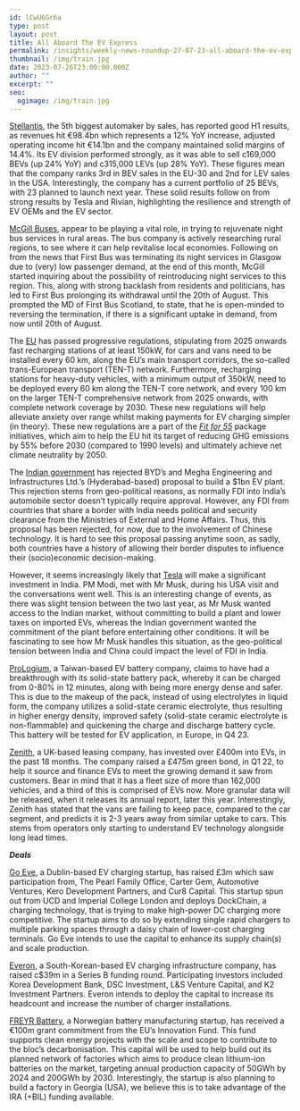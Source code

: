 ```yaml
---
id: lCwU6Gr6a
type: post
layout: post
title: All Aboard The EV Express
permalink: /insights/weekly-news-roundup-27-07-23-all-aboard-the-ev-express/
thumbnail: /img/train.jpg
date: 2023-07-26T23:00:00.000Z
author: ""
excerpt: ""
seo:
  ogimage: /img/train.jpg
---
```

[Stellantis](https://www.reuters.com/business/autos-transportation/stellantis-operating-profit-rises-11-h1-topping-forecasts-2023-07-26/), the 5th biggest automaker by sales, has reported good H1 results, as revenues hit €98.4bn which represents a 12% YoY increase, adjusted operating income hit €14.1bn and the company maintained solid margins of 14.4%. Its EV division performed strongly, as it was able to sell c169,000 BEVs (up 24% YoY) and c315,000 LEVs (up 28% YoY). These figures mean that the company ranks 3rd in BEV sales in the EU-30 and 2nd for LEV sales in the USA. Interestingly, the company has a current portfolio of 25 BEVs, with 23 planned to launch next year. These solid results follow on from strong results by Tesla and Rivian, highlighting the resilience and strength of EV OEMs and the EV sector.  

[McGill Buses](https://www.route-one.net/bus/mcgills-night-buses-key-for-local-economies/?utm_source=routeone&utm_campaign=29b615c7c9-EMAIL_CAMPAIGN_2023_07_12_DIGEST_COPY_01&utm_medium=email&utm_term=0_-9ba0449078-%5BLIST_EMAIL_ID%5D), appear to be playing a vital role, in trying to rejuvenate night bus services in rural areas. The bus company is actively researching rural regions, to see where it can help revitalise local economies. Following on from the news that First Bus was terminating its night services in Glasgow due to (very) low passenger demand, at the end of this month, McGill started inquiring about the possibility of reintroducing night services to this region. This, along with strong backlash from residents and politicians, has led to First Bus prolonging its withdrawal until the 20th of August. This prompted the MD of First Bus Scotland, to state, that he is open-minded to reversing the termination, if there is a significant uptake in demand, from now until 20th of August.

The [EU](https://www.theverge.com/23806690/eu-ev-fast-charger-60km-law-regulation-requirements) has passed progressive regulations, stipulating from 2025 onwards fast recharging stations of at least 150kW, for cars and vans need to be installed every 60 km, along the EU’s main transport corridors, the so-called trans-European transport (TEN-T) network. Furthermore, recharging stations for heavy-duty vehicles, with a minimum output of 350kW, need to be deployed every 60 km along the TEN-T core network, and every 100 km on the larger TEN-T comprehensive network from 2025 onwards, with complete network coverage by 2030. These new regulations will help alleviate anxiety over range whilst making payments for EV charging simpler (in theory). These new regulations are a part of the *[Fit for 55](https://www.consilium.europa.eu/en/press/press-releases/2023/07/25/alternative-fuels-infrastructure-council-adopts-new-law-for-more-recharging-and-refuelling-stations-across-europe/?utm_source=dsms-auto&utm_medium=email&utm_campaign=Alternative+fuels+infrastructure%3a+Council+adopts+new+law+for+more+recharging+and+refuelling+stations+across+Europe)* package initiatives, which aim to help the EU hit its target of reducing GHG emissions by 55% before 2030 (compared to 1990 levels) and ultimately achieve net climate neutrality by 2050. 

The [Indian government](https://www.bloomberg.com/news/articles/2023-07-24/india-blocks-1-billion-bid-by-china-s-byd-to-set-up-ev-factory?sref=uFYGeRuc) has rejected BYD’s and Megha Engineering and Infrastructures Ltd.’s (Hyderabad-based) proposal to build a $1bn EV plant. This rejection stems from geo-political reasons, as normally FDI into India’s automobile sector doesn’t typically require approval. However, any FDI from countries that share a border with India needs political and security clearance from the Ministries of External and Home Affairs. Thus, this proposal has been rejected, for now, due to the involvement of Chinese technology. It is hard to see this proposal passing anytime soon, as sadly, both countries have a history of allowing their border disputes to influence their (socio)economic decision-making.

However, it seems increasingly likely that [Tesla](https://www.bloomberg.com/news/articles/2023-06-20/musk-meeting-on-modi-s-us-agenda-as-india-seeks-tesla-factory?sref=uFYGeRuc) will make a significant investment in India. PM Modi, met with Mr Musk, during his USA visit and the conversations went well. This is an interesting change of events, as there was slight tension between the two last year, as Mr Musk wanted access to the Indian market, without committing to build a plant and lower taxes on imported EVs, whereas the Indian government wanted the commitment of the plant before entertaining other conditions. It will be fascinating to see how Mr Musk handles this situation, as the geo-political tension between India and China could impact the level of FDI in India. 

[ProLogium](https://www.rideapart.com/news/678375/prologium-new-solid-state-ev-battery/), a Taiwan-based EV battery company, claims to have had a breakthrough with its solid-state battery pack, whereby it can be charged from 0-80% in 12 minutes, along with being more energy dense and safer. This is due to the makeup of the pack, instead of using electrolytes in liquid form, the company utilizes a solid-state ceramic electrolyte, thus resulting in higher energy density, improved safety (solid-state ceramic electrolyte is non-flammable) and quickening the charge and discharge battery cycle. This battery will be tested for EV application, in Europe, in Q4 23.

[Zenith](https://www.fleetnews.co.uk/fleet-management/case-studies/awards/zenith-invests-400m-plus-in-electric-vehicle-fleet-in-18-months), a UK-based leasing company, has invested over £400m into EVs, in the past 18 months. The company raised a £475m green bond, in Q1 22, to help it source and finance EVs to meet the growing demand it saw from customers. Bear in mind that it has a fleet size of more than 162,000 vehicles, and a third of this is comprised of EVs now. More granular data will be released, when it releases its annual report, later this year. Interestingly, Zenith has stated that the vans are failing to keep pace, compared to the car segment, and predicts it is 2-3 years away from similar uptake to cars. This stems from operators only starting to understand EV technology alongside long lead times.

***Deals***

[Go Eve](https://www.finsmes.com/2023/07/go-eve-raises-3m-in-first-funding.html?utm_source=fot.beehiiv.com&utm_medium=newsletter&utm_campaign=trucks-fot-vanmoof-taur-ii-dead-battery-gold), a Dublin-based EV charging startup, has raised £3m which saw participation from, The Pearl Family Office, Carter Gem, Automotive Ventures, Kero Development Partners, and Cur8 Capital. This startup spun out from UCD and Imperial College London and deploys DockChain, a charging technology, that is trying to make high-power DC charging more competitive. The startup aims to do so by extending single rapid chargers to multiple parking spaces through a daisy chain of lower-cost charging terminals. Go Eve intends to use the capital to enhance its supply chain(s) and scale production.

[Everon](https://www.kedglobal.com/electric-vehicles/newsView/ked202307130007?utm_source=fot.beehiiv.com&utm_medium=newsletter&utm_campaign=trucks-fot-vanmoof-taur-ii-dead-battery-gold), a South-Korean-based EV charging infrastructure company, has raised c$39m in a Series B funding round. Participating investors included Korea Development Bank, DSC Investment, L&S Venture Capital, and K2 Investment Partners. Everon intends to deploy the capital to increase its headcount and increase the number of charger installations. 

[FREYR Battery](https://www.energy-storage.news/norways-freyr-battery-gets-e100-million-eu-grant-for-giga-arctic-factory/?utm_source=fot.beehiiv.com&utm_medium=newsletter&utm_campaign=trucks-fot-vanmoof-taur-ii-dead-battery-gold), a Norwegian battery manufacturing startup, has received a €100m grant commitment from the EU’s Innovation Fund. This fund supports clean energy projects with the scale and scope to contribute to the bloc’s decarbonisation. This capital will be used to help build out its planned network of factories which aims to produce clean lithium-ion batteries on the market, targeting annual production capacity of 50GWh by 2024 and 200GWh by 2030. Interestingly, the startup is also planning to build a factory in Georgia (USA), we believe this is to take advantage of the IRA (+BIL) funding available.